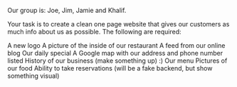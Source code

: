 
Our group is: Joe, Jim, Jamie and Khalif.

Your task is to create a clean one page website that gives our customers as much info about us as possible. The following are required:

A new logo
A picture of the inside of our restaurant
A feed from our online blog
Our daily special
A Google map with our address and phone number listed
History of our business (make something up) :)
Our menu
Pictures of our food
Ability to take reservations (will be a fake backend, but show something visual)
